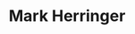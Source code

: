---
title: Mark Herringer
organization: Healthsites.io
talk: "Creating a global health facilities platform with OSM data"
permalink: /speakers/#mark-herringer
---